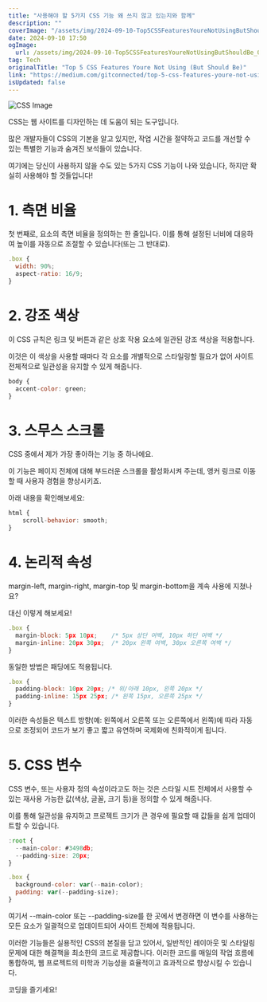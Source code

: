 ```yaml
---
title: "사용해야 할 5가지 CSS 기능 왜 쓰지 않고 있는지와 함께"
description: ""
coverImage: "/assets/img/2024-09-10-Top5CSSFeaturesYoureNotUsingButShouldBe_0.png"
date: 2024-09-10 17:50
ogImage: 
  url: /assets/img/2024-09-10-Top5CSSFeaturesYoureNotUsingButShouldBe_0.png
tag: Tech
originalTitle: "Top 5 CSS Features Youre Not Using (But Should Be)"
link: "https://medium.com/gitconnected/top-5-css-features-youre-not-using-but-should-be-990dcdca9171"
isUpdated: false
---
```




![CSS Image](/assets/img/2024-09-10-Top5CSSFeaturesYoureNotUsingButShouldBe_0.png)

CSS는 웹 사이트를 디자인하는 데 도움이 되는 도구입니다.

많은 개발자들이 CSS의 기본을 알고 있지만, 작업 시간을 절약하고 코드를 개선할 수 있는 특별한 기능과 숨겨진 보석들이 있습니다.

여기에는 당신이 사용하지 않을 수도 있는 5가지 CSS 기능이 나와 있습니다, 하지만 확실히 사용해야 할 것들입니다!


<div class="content-ad"></div>

# 1. 측면 비율

첫 번째로, 요소의 측면 비율을 정의하는 한 줄입니다. 이를 통해 설정된 너비에 대응하여 높이를 자동으로 조절할 수 있습니다(또는 그 반대로).

```js
.box {
  width: 90%;
  aspect-ratio: 16/9;
}
```

# 2. 강조 색상

<div class="content-ad"></div>

이 CSS 규칙은 링크 및 버튼과 같은 상호 작용 요소에 일관된 강조 색상을 적용합니다.

이것은 이 색상을 사용할 때마다 각 요소를 개별적으로 스타일링할 필요가 없어 사이트 전체적으로 일관성을 유지할 수 있게 해줍니다.

```js
body {
  accent-color: green;
}
```

# 3. 스무스 스크롤

<div class="content-ad"></div>

CSS 중에서 제가 가장 좋아하는 기능 중 하나에요.

이 기능은 페이지 전체에 대해 부드러운 스크롤을 활성화시켜 주는데, 앵커 링크로 이동할 때 사용자 경험을 향상시키죠.

아래 내용을 확인해보세요:

```js
html {
    scroll-behavior: smooth;
}
```

<div class="content-ad"></div>

# 4. 논리적 속성

margin-left, margin-right, margin-top 및 margin-bottom을 계속 사용에 지쳤나요?

대신 이렇게 해보세요!

```js
.box {
  margin-block: 5px 10px;    /* 5px 상단 여백, 10px 하단 여백 */
  margin-inline: 20px 30px;  /* 20px 왼쪽 여백, 30px 오른쪽 여백 */
}
```

<div class="content-ad"></div>

동일한 방법은 패딩에도 적용됩니다.

```js
.box {
  padding-block: 10px 20px; /* 위/아래 10px, 왼쪽 20px */
  padding-inline: 15px 25px; /* 왼쪽 15px, 오른쪽 25px */
}
```

이러한 속성들은 텍스트 방향(예: 왼쪽에서 오른쪽 또는 오른쪽에서 왼쪽)에 따라 자동으로 조정되어 코드가 보기 좋고 짧고 유연하며 국제화에 친화적이게 됩니다.

# 5. CSS 변수

<div class="content-ad"></div>

CSS 변수, 또는 사용자 정의 속성이라고도 하는 것은 스타일 시트 전체에서 사용할 수 있는 재사용 가능한 값(색상, 글꼴, 크기 등)을 정의할 수 있게 해줍니다.

이를 통해 일관성을 유지하고 프로젝트 크기가 큰 경우에 필요할 때 값들을 쉽게 업데이트할 수 있습니다.

```js
:root {
  --main-color: #3498db;
  --padding-size: 20px;
}

.box {
  background-color: var(--main-color);
  padding: var(--padding-size);
}
```

여기서 --main-color 또는 --padding-size를 한 곳에서 변경하면 이 변수를 사용하는 모든 요소가 일괄적으로 업데이트되어 사이트 전체에 적용됩니다.

<div class="content-ad"></div>

이러한 기능들은 실용적인 CSS의 본질을 담고 있어서, 일반적인 레이아웃 및 스타일링 문제에 대한 해결책을 최소한의 코드로 제공합니다. 이러한 코드를 매일의 작업 흐름에 통합하여, 웹 프로젝트의 미학과 기능성을 효율적이고 효과적으로 향상시킬 수 있습니다.

코딩을 즐기세요!